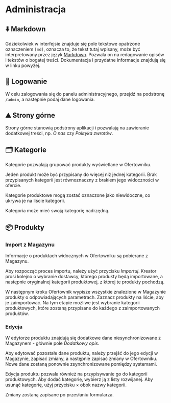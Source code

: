 # Administracja

## ⬇️ Markdown

Gdziekolwiek w interfejsie znajduje się pole tekstowe opatrzone oznaczeniem `[md]`, oznacza to, że tekst tutaj wpisany, może być interpretowany przez język [Markdown](https://markdownguide.org/). Pozwala on na redagowanie opisów i tekstów o bogatej treści. Dokumentacja i przydatne informacje znajdują się w linku powyżej.

## 🦺 Logowanie

W celu zalogowania się do panelu administracyjnego, przejdź na podstronę `/admin`, a następnie podaj dane logowania.
<!-- todo Hasło może zostać zmienione poprzez formularz na odpowiedniej podstronie. -->

## ⛰️ Strony górne

Strony górne stanowią podstrony aplikacji i pozwalają na zawieranie dodatkowej treści, np. *O nas* czy *Polityka zwrotów*.

## 🗂️ Kategorie

Kategorie pozwalają grupować produkty wyświetlane w Ofertowniku.

Jeden produkt może być przypisany do więcej niż jednej kategorii. Brak przypisanych kategorii jest równoznaczny z brakiem jego widoczności w ofercie.

Kategorie produktowe mogą zostać oznaczone jako niewidoczne, co ukrywa je na liście kategorii.

Kategoria może mieć swoją kategorię nadrzędną.

## 📦 Produkty

### Import z Magazynu

Informacje o produktach widocznych w Ofertowniku są pobierane z Magazynu.

Aby rozpocząć proces importu, należy użyć przycisku *Importuj*.
Kreator prosi kolejno o wybranie dostawcy, którego produkty będą importowane, a następnie oryginalnej kategorii produktowej, z której te produkty pochodzą.

W następnym kroku Ofertownik wypisze wszystkie znalezione w Magazynie produkty o odpowiadających parametrach. Zaznacz produkty na liście, aby je zaimportować.
Na tym etapie możliwe jest wybranie kategorii produktowych, które zostaną przypisane do każdego z zaimportowanych produktów.

### Edycja

W edytorze produktu znajdują się dodatkowe dane niesynchronizowane z Magazynem - głównie pole *Dodatkowy opis*.

Aby edytować pozostałe dane produktu, należy przejść do jego edycji w Magazynie, zapisać zmiany, a następnie zapisać zmiany w Ofertowniku. Nowe dane zostaną ponownie zsynchronizowane pomiędzy systemami.

Edycja produktu pozwala również na przypisywanie go do kategorii produktowych.
Aby dodać kategorię, wybierz ją z listy rozwijanej.
Aby usunąć kategorię, użyj przycisku × obok nazwy kategorii.

Zmiany zostaną zapisane po przesłaniu formularza.
